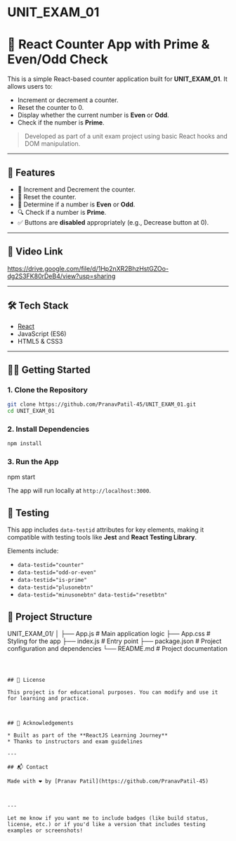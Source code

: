 # UNIT_EXAM_01



# 🧮 React Counter App with Prime & Even/Odd Check

This is a simple React-based counter application built for **UNIT_EXAM_01**. It allows users to:

- Increment or decrement a counter.
- Reset the counter to 0.
- Display whether the current number is **Even** or **Odd**.
- Check if the number is **Prime**.

> Developed as part of a unit exam project using basic React hooks and DOM manipulation.

---

## 🚀 Features

- 🔢 Increment and Decrement the counter.
- 🔁 Reset the counter.
- 🧮 Determine if a number is **Even** or **Odd**.
- 🔍 Check if a number is **Prime**.
- ✅ Buttons are **disabled** appropriately (e.g., Decrease button at 0).

---

## 📸 Video Link
https://drive.google.com/file/d/1Hp2nXR2BhzHstGZOo-dg2S3FK80rDeB4/view?usp=sharing


---

## 🛠️ Tech Stack

- [React](https://reactjs.org/)
- JavaScript (ES6)
- HTML5 & CSS3

---

## 🧑‍💻 Getting Started

### 1. Clone the Repository

```bash
git clone https://github.com/PranavPatil-45/UNIT_EXAM_01.git
cd UNIT_EXAM_01
````

### 2. Install Dependencies

```bash
npm install
```

### 3. Run the App


npm start


The app will run locally at `http://localhost:3000`.



## 🧪 Testing

This app includes `data-testid` attributes for key elements, making it compatible with testing tools like **Jest** and **React Testing Library**.

Elements include:

* `data-testid="counter"`
* `data-testid="odd-or-even"`
* `data-testid="is-prime"`
* `data-testid="plusonebtn"`
* `data-testid="minusonebtn"`
 `data-testid="resetbtn"`



## 📂 Project Structure

UNIT_EXAM_01/
│
├── App.js             # Main application logic
├── App.css            # Styling for the app
├── index.js           # Entry point
├── package.json       # Project configuration and dependencies
└── README.md          # Project documentation
```



## 📝 License

This project is for educational purposes. You can modify and use it for learning and practice.



## 🙌 Acknowledgements

* Built as part of the **ReactJS Learning Journey**
* Thanks to instructors and exam guidelines

---

## 📬 Contact

Made with ❤️ by [Pranav Patil](https://github.com/PranavPatil-45)



---

Let me know if you want me to include badges (like build status, license, etc.) or if you'd like a version that includes testing examples or screenshots!
```
